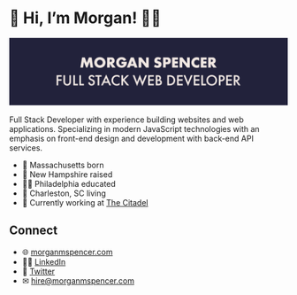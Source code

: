 # 👋 Hi, I’m Morgan! 👨‍💻

![Morgan Spencer, Full Stack Web Developer](https://github.com/morganmspencer/morganmspencer/blob/main/github-banner.png)

Full Stack Developer with experience building websites and web applications. Specializing in modern JavaScript technologies with an emphasis on front-end design and development with back-end API services.

- 👶 Massachusetts born
- 🧒 New Hampshire raised
- 👨‍🎓 Philadelphia educated
- 👫 Charleston, SC living
- 🏢 Currently working at [The Citadel](https://citadel.edu)

## Connect

- 🌐 [morganmspencer.com](https://morganmspencer.com)
- 👨‍🏫 [LinkedIn](https://www.linkedin.com/in/morganmspencer/)
- 🐥 [Twitter](https://twitter.com/morganmspencer)
- ✉ [hire@morganmspencer.com](mailto:hire@morganmspencer.com)
